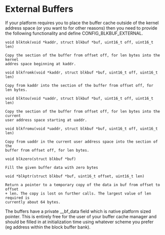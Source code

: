 # External Buffers

If your platform requires you to place the buffer cache outside of the kernel
address space (or you want to for other reasons) then you need to provide the
following functionality and define CONFIG_BLKBUF_EXTERNAL.

    void blktok(void *kaddr, struct blkbuf *buf, uint16_t off, uint16_t len)

    Copy the section of the buffer from offset off, for len bytes into the kernel
    addres space beginning at kaddr.

    void blkfromk(void *kaddr, struct blkbuf *buf, uint16_t off, uint16_t len)

    Copy from kaddr into the section of the buffer from offset off, for len bytes.

    void blktou(void *uaddr, struct blkbuf *buf, uint16_t off, uint16_t len)

    Copy the section of the buffer from offset off, for len bytes into the current
    user address space starting at uaddr.

    void blkfromu(void *uaddr, struct blkbuf *buf, uint16_t off, uint16_t len)

    Copy from uaddr in the current user address space into the section of the
    buffer from offset off, for len bytes.

    void blkzero(struct blkbuf *buf)

    Fill the given buffer data with zero bytes

    void *blkptr(struct blkbuf *buf, uint16_t offset, uint16_t len)

    Return a pointer to a temporary copy of the data in buf from offset to offset
    + len. The copy is lost on further calls. The largest value of len required is
    currently about 64 bytes.

The buffers have a private __bf_data field which is native platform sized
pointer. This is entirely free for the user of your buffer cache manager
and should be filled in at initialization time using whatever scheme you
prefer (eg address within the block buffer bank).

